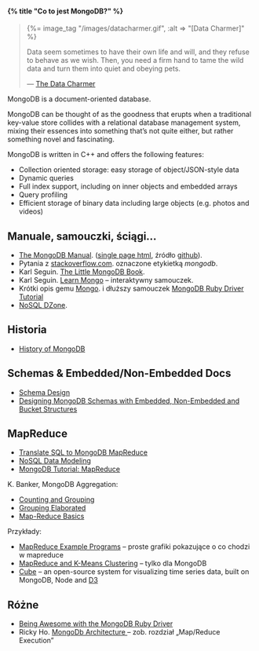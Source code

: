 #### {% title "Co to jest MongoDB?" %}

<blockquote>
 {%= image_tag "/images/datacharmer.gif", :alt => "[Data Charmer]" %}
 <p>
   Data seem sometimes to have their own life and will, and they
   refuse to behave as we wish. Then, you need a firm hand to tame
   the wild data and turn them into quiet and obeying pets.
 </p>
 <p class="author">— <a href="http://datacharmer.blogspot.com/">The Data Charmer</a></p>
</blockquote>

MongoDB is a document-oriented database.

MongoDB can be thought of as the goodness that erupts when a
traditional key-value store collides with a relational database
management system, mixing their essences into something that’s not
quite either, but rather something novel and fascinating.

MongoDB is written in C++ and offers the following features:

* Collection oriented storage: easy storage of object/JSON-style data
* Dynamic queries
* Full index support, including on inner objects and embedded arrays
* Query profiling
* Efficient storage of binary data including large objects (e.g. photos and videos)


## Manuale, samouczki, ściągi…

* [The MongoDB Manual](http://docs.mongodb.org/manual/).
  ([single page html](http://docs.mongodb.org/master/single/index.html), źródło [github](https://github.com/mongodb/docs)).
* Pytania z [stackoverflow.com](http://stackoverflow.com/questions/tagged/mongodb).
  oznaczone etykietką *mongodb*.
* Karl Seguin. [The Little MongoDB Book](http://openmymind.net/mongodb.pdf).
* Karl Seguin. [Learn Mongo](http://mongly.com/) – interaktywny samouczek.
* Krótki opis gemu [Mongo](http://api.mongodb.org/ruby/current/index.html).
  i dłuższy samouczek [MongoDB Ruby Driver Tutorial](http://api.mongodb.org/ruby/current/file.TUTORIAL.html)
* [NoSQL DZone](http://dzone.com/mz/nosql).


## Historia

* [History of MongoDB](http://www.snailinaturtleneck.com/blog/2010/08/23/history-of-mongodb/)


## Schemas & Embedded/Non-Embedded Docs

* [Schema Design](http://www.mongodb.org/display/DOCS/Schema+Design)
* [Designing MongoDB Schemas with Embedded, Non-Embedded and Bucket Structures](https://openshift.redhat.com/community/blogs/designing-mongodb-schemas-with-embedded-non-embedded-and-bucket-structures)


## MapReduce

* [Translate SQL to MongoDB MapReduce](http://nosql.mypopescu.com/post/392418792/translate-sql-to-mongodb-mapreduce)
* [NoSQL Data Modeling](http://nosql.mypopescu.com/post/451094148/nosql-data-modeling)
* [MongoDB Tutorial: MapReduce](http://nosql.mypopescu.com/post/394779847/mongodb-tutorial-mapreduce)

K. Banker, MongoDB Aggregation:

* [Counting and Grouping](http://kylebanker.com/blog/2009/11/mongodb-count-group/)
* [Grouping Elaborated](http://kylebanker.com/blog/2009/11/mongodb-advanced-grouping/)
* [Map-Reduce Basics](http://kylebanker.com/blog/2009/12/mongodb-map-reduce-basics/)


Przykłady:

* [MapReduce Example Programs](http://holumbus.fh-wedel.de/trac/wiki/MapReduceExamples) –
 proste grafiki pokazujące o co chodzi w mapreduce
* [MapReduce and K-Means Clustering](http://blog.data-miners.com/2008/02/mapreduce-and-k-means-clustering.html) –
 tylko dla MongoDB
* [Cube](http://square.github.com/cube/) –
  an open-source system for visualizing time series data, built on MongoDB,
  Node and [D3](http://mbostock.github.com/d3/)


## Różne

* [Being Awesome with the MongoDB Ruby Driver](http://rubylearning.com/blog/2010/12/21/being-awesome-with-the-mongodb-ruby-driver/)
* Ricky Ho.
  [MongoDb Architecture ](http://horicky.blogspot.com/2012/04/mongodb-architecture.html) –
  zob. rozdział „Map/Reduce Execution”
